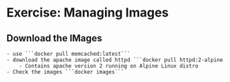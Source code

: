 # Exercise: Managing Images

## Download the IMages
    - use ```docker pull memcached:latest```
    - download the apache image called httpd ```docker pull httpd:2-alpine
        - Contains apache version 2 running on Alpine Linux distro
    - Check the images ```docker images```

